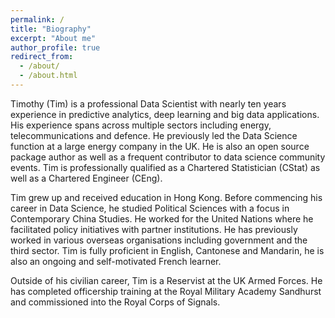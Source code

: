 ```yaml
---
permalink: /
title: "Biography"
excerpt: "About me"
author_profile: true
redirect_from: 
  - /about/
  - /about.html
---
```


Timothy (Tim) is a professional Data Scientist with nearly ten years experience in predictive analytics, deep learning and big data applications. His experience spans across multiple sectors including energy, telecommunications and defence. He previously led the Data Science function at a large energy company in the UK. He is also an open source package author as well as a frequent contributor to data science community events. Tim is professionally qualified as a Chartered Statistician (CStat) as well as a Chartered Engineer (CEng).

Tim grew up and received education in Hong Kong. Before commencing his career in Data Science, he studied Political Sciences with a focus in Contemporary China Studies. He worked for the United Nations where he facilitated policy initiatives with partner institutions. He has previously worked in various overseas organisations including government and the third sector. Tim is fully proficient in English, Cantonese and Mandarin, he is also an ongoing and self-motivated French learner.

Outside of his civilian career, Tim is a Reservist at the UK Armed Forces. He has completed officership training at the Royal Military Academy Sandhurst and commissioned into the Royal Corps of Signals.
